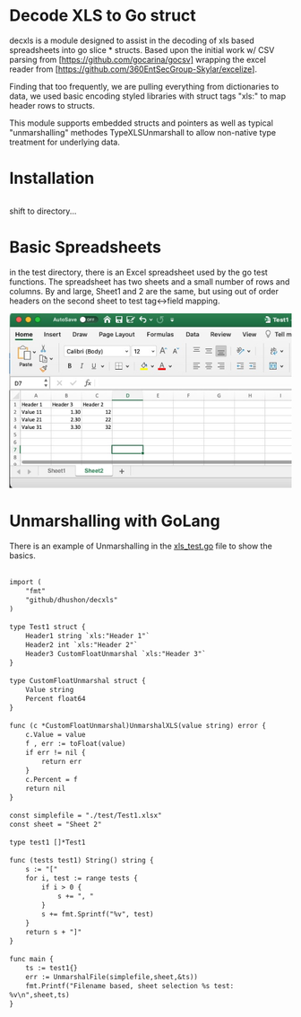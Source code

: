 Decode XLS to Go struct
=====

decxls is a module designed to assist in the decoding of xls based spreadsheets into go slice * structs.  Based upon the initial work w/ CSV parsing from [https://github.com/gocarina/gocsv] wrapping the excel reader from [https://github.com/360EntSecGroup-Skylar/excelize].

Finding that too frequently, we are pulling everything from dictionaries to data, we used basic encoding styled libraries with struct tags "xls:" to map header rows to structs.

This module supports embedded structs and pointers as well as typical "unmarshalling" methodes TypeXLSUnmarshall to allow non-native type treatment for underlying data.

Installation
=====
```go get -u github.com/dhushon/decxls
```

shift to directory...

Basic Spreadsheets
=====
in the test directory, there is an Excel spreadsheet used by the go test functions.  The spreadsheet has two sheets and a small number of rows and columns.  By and large, Sheet1 and 2 are the same, but using out of order headers on the second sheet to test tag<->field mapping.

![sample spreadhseet](https://github.com/dhushon/decxls/blob/main/doc/images/ExcelGrab.jpg?raw=true "Test1.xlsx")



Unmarshalling with GoLang
=====
There is an example of Unmarshalling in the [xls_test.go](./xls_test.go) file to show the basics.

```package main

import (
	"fmt"
	"github/dhushon/decxls"
)

type Test1 struct {
	Header1 string `xls:"Header 1"`
	Header2 int `xls:"Header 2"`
	Header3 CustomFloatUnmarshal `xls:"Header 3"`
}

type CustomFloatUnmarshal struct {
	Value string
	Percent float64
}

func (c *CustomFloatUnmarshal)UnmarshalXLS(value string) error {
	c.Value = value
	f , err := toFloat(value)
	if err != nil {
		return err
	}
	c.Percent = f
	return nil
}

const simplefile = "./test/Test1.xlsx"
const sheet = "Sheet 2"

type test1 []*Test1

func (tests test1) String() string {
    s := "["
    for i, test := range tests {
        if i > 0 {
            s += ", "
        }
        s += fmt.Sprintf("%v", test)
    }
    return s + "]"
}

func main {
	ts := test1{}
	err := UnmarshalFile(simplefile,sheet,&ts))
	fmt.Printf("Filename based, sheet selection %s test: %v\n",sheet,ts)
}
```
